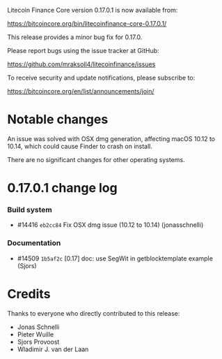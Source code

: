 Litecoin Finance Core version 0.17.0.1 is now available from:

  <https://bitcoincore.org/bin/litecoinfinance-core-0.17.0.1/>

This release provides a minor bug fix for 0.17.0.

Please report bugs using the issue tracker at GitHub:

  <https://github.com/mraksoll4/litecoinfinance/issues>

To receive security and update notifications, please subscribe to:

  <https://bitcoincore.org/en/list/announcements/join/>

Notable changes
===============

An issue was solved with OSX dmg generation, affecting macOS 10.12 to 10.14,
which could cause Finder to crash on install.

There are no significant changes for other operating systems.

0.17.0.1 change log
===================

### Build system
- #14416 `eb2cc84` Fix OSX dmg issue (10.12 to 10.14) (jonasschnelli)

### Documentation
- #14509 `1b5af2c` [0.17] doc: use SegWit in getblocktemplate example (Sjors)

Credits
=======

Thanks to everyone who directly contributed to this release:

- Jonas Schnelli
- Pieter Wuille
- Sjors Provoost
- Wladimir J. van der Laan

